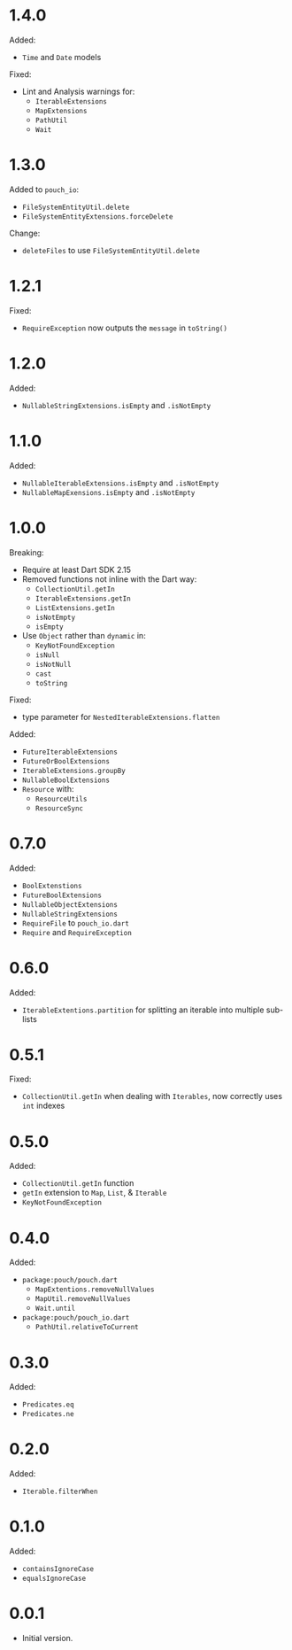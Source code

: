 # 1.4.0

Added:

- `Time` and `Date` models

Fixed:

- Lint and Analysis warnings for:
  - `IterableExtensions`
  - `MapExtensions`
  - `PathUtil`
  - `Wait`

# 1.3.0

Added to `pouch_io`:

- `FileSystemEntityUtil.delete`
- `FileSystemEntityExtensions.forceDelete`

Change:

- `deleteFiles` to use `FileSystemEntityUtil.delete`

# 1.2.1

Fixed:

- `RequireException` now outputs the `message` in `toString()`

# 1.2.0

Added:

- `NullableStringExtensions.isEmpty` and `.isNotEmpty`

# 1.1.0

Added:

- `NullableIterableExtensions.isEmpty` and `.isNotEmpty`
- `NullableMapExensions.isEmpty` and `.isNotEmpty`

# 1.0.0

Breaking:

- Require at least Dart SDK 2.15
- Removed functions not inline with the Dart way:
  - `CollectionUtil.getIn`
  - `IterableExtensions.getIn`
  - `ListExtensions.getIn`
  - `isNotEmpty`
  - `isEmpty`
- Use `Object` rather than `dynamic` in:
  - `KeyNotFoundException`
  - `isNull`
  - `isNotNull`
  - `cast`
  - `toString`

Fixed:

- type parameter for `NestedIterableExtensions.flatten`

Added:

- `FutureIterableExtensions`
- `FutureOrBoolExtensions`
- `IterableExtensions.groupBy`
- `NullableBoolExtensions`
- `Resource` with:
  - `ResourceUtils`
  - `ResourceSync`

# 0.7.0

Added:

- `BoolExtenstions`
- `FutureBoolExtensions`
- `NullableObjectExtensions`
- `NullableStringExtensions`
- `RequireFile` to `pouch_io.dart`
- `Require` and `RequireException`

# 0.6.0

Added:

- `IterableExtentions.partition` for splitting an iterable into multiple sub-lists

# 0.5.1

Fixed:

- `CollectionUtil.getIn` when dealing with `Iterables`, now correctly uses `int` indexes

# 0.5.0

Added:

- `CollectionUtil.getIn` function
- `getIn` extension to `Map`, `List`, & `Iterable`
- `KeyNotFoundException`

# 0.4.0

Added:

- `package:pouch/pouch.dart`
  - `MapExtentions.removeNullValues`
  - `MapUtil.removeNullValues`
  - `Wait.until`
- `package:pouch/pouch_io.dart`
  - `PathUtil.relativeToCurrent`

# 0.3.0

Added:

- `Predicates.eq`
- `Predicates.ne`

# 0.2.0

Added:

- `Iterable.filterWhen`

# 0.1.0

Added:

- `containsIgnoreCase`
- `equalsIgnoreCase`

# 0.0.1

- Initial version.
